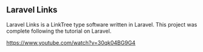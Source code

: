 ## Laravel Links

Laravel Links is a LinkTree type software written in Laravel. This project was complete following the tutorial on Laravel.

https://www.youtube.com/watch?v=30qk04BG9G4

